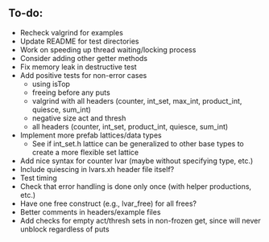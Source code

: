 ## To-do:

+ Recheck valgrind for examples
+ Update README for test directories
+ Work on speeding up thread waiting/locking process
+ Consider adding other getter methods
+ Fix memory leak in destructive test
+ Add positive tests for non-error cases
    + using isTop
    + freeing before any puts
    + valgrind with all headers (counter, int_set, max_int, product_int, quiesce, sum_int) 
    + negative size act and thresh
    + all headers (counter, int_set, product_int, quiesce, sum_int)  
+ Implement more prefab lattices/data types
    + See if int_set.h lattice can be generalized to other base types to create a more flexible set lattice
+ Add nice syntax for counter lvar (maybe without specifying type, etc.)
+ Include quiescing in lvars.xh header file itself?
+ Test timing
+ Check that error handling is done only once (with helper productions, etc.)
+ Have one free construct (e.g., lvar_free) for all frees?
+ Better comments in headers/example files
+ Add checks for empty act/thresh sets in non-frozen get, since will never unblock regardless of puts 

